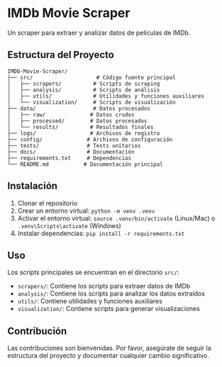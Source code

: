 # IMDb Movie Scraper

Un scraper para extraer y analizar datos de películas de IMDb.

## Estructura del Proyecto

```
IMDb-Movie-Scraper/
├── src/                    # Código fuente principal
│   ├── scrapers/          # Scripts de scraping
│   ├── analysis/          # Scripts de análisis
│   ├── utils/             # Utilidades y funciones auxiliares
│   └── visualization/     # Scripts de visualización
├── data/                  # Datos procesados
│   ├── raw/              # Datos crudos
│   ├── processed/        # Datos procesados
│   └── results/          # Resultados finales
├── logs/                 # Archivos de registro
├── config/              # Archivos de configuración
├── tests/               # Tests unitarios
├── docs/                # Documentación
├── requirements.txt     # Dependencias
└── README.md           # Documentación principal
```

## Instalación

1. Clonar el repositorio
2. Crear un entorno virtual: `python -m venv .venv`
3. Activar el entorno virtual: `source .venv/bin/activate` (Linux/Mac) o `.venv\Scripts\activate` (Windows)
4. Instalar dependencias: `pip install -r requirements.txt`

## Uso

Los scripts principales se encuentran en el directorio `src/`:

- `scrapers/`: Contiene los scripts para extraer datos de IMDb
- `analysis/`: Contiene los scripts para analizar los datos extraídos
- `utils/`: Contiene utilidades y funciones auxiliares
- `visualization/`: Contiene scripts para generar visualizaciones

## Contribución

Las contribuciones son bienvenidas. Por favor, asegúrate de seguir la estructura del proyecto y documentar cualquier cambio significativo.

